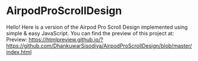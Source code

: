 # AirpodProScrollDesign

Hello! Here is a version of the Airpod Pro Scroll Design implemented using simple & easy JavaScript. 
You can find the preview of this project at: Preview: https://htmlpreview.github.io/?https://github.com/DhankuwarSisodiya/AirpodProScrollDesign/blob/master/index.html
